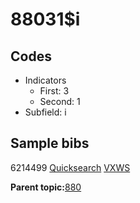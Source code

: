 # 88031$i

## Codes

-   Indicators
    -   First: 3
    -   Second: 1
-   Subfield: i

## Sample bibs

6214499 [Quicksearch](https://search.library.yale.edu/catalog/6214499) [VXWS](http://prodorbis.library.yale.edu:7014/vxws/GetHoldingsService?bibId=6214499)

**Parent topic:**[880](../../tags/880/880.md)

